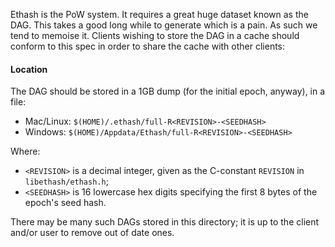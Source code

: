 Ethash is the PoW system. It requires a great huge dataset known as the DAG. This takes a good long while to generate which is a pain. As such we tend to memoise it. Clients wishing to store the DAG in a cache should conform to this spec in order to share the cache with other clients:

#### Location

The DAG should be stored in a 1GB dump (for the initial epoch, anyway), in a file:

- Mac/Linux: `$(HOME)/.ethash/full-R<REVISION>-<SEEDHASH>`
- Windows: `$(HOME)/Appdata/Ethash/full-R<REVISION>-<SEEDHASH>`

Where:
 
- `<REVISION>` is a decimal integer, given as the C-constant `REVISION` in `libethash/ethash.h`;
- `<SEEDHASH>` is 16 lowercase hex digits specifying the first 8 bytes of the epoch's seed hash.

There may be many such DAGs stored in this directory; it is up to the client and/or user to remove out of date ones.
